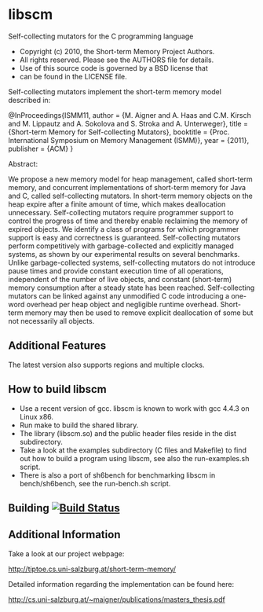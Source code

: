 libscm
======

Self-collecting mutators for the C programming language

* Copyright (c) 2010, the Short-term Memory Project Authors.
* All rights reserved. Please see the AUTHORS file for details.
* Use of this source code is governed by a BSD license that
* can be found in the LICENSE file.

Self-collecting mutators implement the short-term memory model
described in:

@InProceedings{ISMM11,
  author = {M. Aigner and A. Haas and C.M. Kirsch and M. Lippautz and
            A. Sokolova and S. Stroka and A. Unterweger},
  title = {Short-term Memory for Self-collecting Mutators},
  booktitle = {Proc. International Symposium on Memory Management (ISMM)},
  year = {2011},
  publisher = {ACM}
}

Abstract:

We propose a new memory model for heap management, called short-term
memory, and concurrent implementations of short-term memory for Java
and C, called self-collecting mutators.  In short-term memory objects
on the heap expire after a finite amount of time, which makes
deallocation unnecessary.  Self-collecting mutators require programmer
support to control the progress of time and thereby enable reclaiming
the memory of expired objects.  We identify a class of programs for
which programmer support is easy and correctness is guaranteed.
Self-collecting mutators perform competitively with garbage-collected
and explicitly managed systems, as shown by our experimental results
on several benchmarks.  Unlike garbage-collected systems,
self-collecting mutators do not introduce pause times and provide
constant execution time of all operations, independent of the number
of live objects, and constant (short-term) memory consumption after a
steady state has been reached.  Self-collecting mutators can be linked
against any unmodified C code introducing a one-word overhead per heap
object and negligible runtime overhead.  Short-term memory may then be
used to remove explicit deallocation of some but not necessarily all
objects.


Additional Features
-------------------
The latest version also supports regions and multiple clocks.


How to build libscm
--------------------
* Use a recent version of gcc. libscm is known to work with gcc 4.4.3
  on Linux x86.
* Run make to build the shared library.
* The library (libscm.so) and the public header files reside in the dist 
  subdirectory.
* Take a look at the examples subdirectory (C files and Makefile)
  to find out how to build a program using libscm,
  see also the run-examples.sh script.
* There is also a port of sh6bench for benchmarking libscm
  in bench/sh6bench, see the run-bench.sh script.

## Building [![Build Status](https://drone.io/github.com/cksystemsgroup/libscm/status.png)](https://drone.io/github.com/cksystemsgroup/libscm/latest)

Additional Information
-----------------------
Take a look at our project webpage:

<http://tiptoe.cs.uni-salzburg.at/short-term-memory/>

Detailed information regarding the implementation can be found here:

<http://cs.uni-salzburg.at/~maigner/publications/masters_thesis.pdf>
